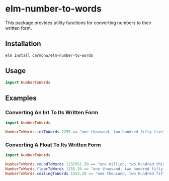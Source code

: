 # elm-number-to-words

This package provides utility functions for converting numbers to their written form.

## Installation

```
elm install carmonw/elm-number-to-words
```

## Usage

```elm
import NumberToWords
```

## Examples

### Converting An Int To Its Written Form

```elm
import NumberToWords

NumberToWords.intToWords 1255 == "one thousand, two hundred fifty-five"
```

### Converting A Float To Its Written Form

```elm
import NumberToWords

NumberToWords.roundToWords 1232551.50 == "one million, two hundred thirty-two thousand, five hundred fifty-two"
NumberToWords.floorToWords 1255.20 == "one thousand, two hundred fifty-five"
NumberToWords.ceilingToWords 1255.20 == "one thousand, two hundred fifty-six"
```
